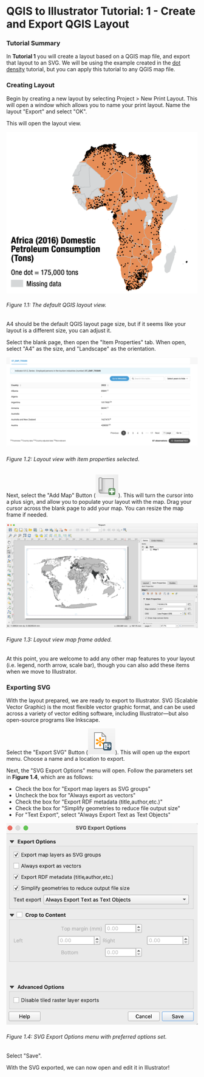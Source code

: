 # QGIS to Illustrator Tutorial: 1 - Create and Export QGIS Layout

### Tutorial Summary
In __Tutorial 1__ you will create a layout based on a QGIS map file, and export that layout to an SVG. We will be using the example created in the [dot density](../Dot_Density/3_creating_dot_layer.md) tutorial, but you can apply this tutorial to any QGIS map file.

### Creating Layout

Begin by creating a new layout by selecting Project > New Print Layout. This will open a window which allows you to name your print layout. Name the layout "Export" and select "OK".

This will open the layout view.

![Layout view.](img/1_1.png)
###### Figure 1.1: The default QGIS layout view.

A4 should be the default QGIS layout page size, but if it seems like your layout is a different size, you can adjust it.

Select the blank page, then open the "Item Properties" tab. When open, select "A4" as the size, and "Landscape" as the orientation.

![Layout view with item properties selected.](img/1_2.png)
###### Figure 1.2: Layout view with item properties selected.

Next, select the "Add Map" Button (![Settings Button](img/Add_Map_Button.png)). This will turn the cursor into a plus sign, and allow you to populate your layout with the map. Drag your cursor across the blank page to add your map. You can resize the map frame if needed.

![Layout view with map added.](img/1_3.png)
###### Figure 1.3: Layout view map frame added.

At this point, you are welcome to add any other map features to your layout (i.e. legend, north arrow, scale bar), though you can also add these items when we move to Illustrator.

### Exporting SVG

With the layout prepared, we are ready to export to Illustrator. SVG (Scalable Vector Graphic) is the most flexible vector graphic format, and can be used across a variety of vector editing software, including Illustrator—but also open-source programs like Inkscape.

Select the "Export SVG" Button (![Export SVG Button](img/Export_SVG_Button.png)). This will open up the export menu. Choose a name and a location to export.

Next, the "SVG Export Options" menu will open. Follow the parameters set in __Figure 1.4__, which are as follows:
* Check the box for "Export map layers as SVG groups"
* Uncheck the box for "Always export as vectors"
* Check the box for "Export RDF metadata (title,author,etc.)"
* Check the box for "Simplify geometries to reduce file output size"
* For "Text Export", select "Always Export Text as Text Objects"

![SVG Export Options](img/1_4.png)
###### Figure 1.4: SVG Export Options menu with preferred options set.

Select "Save". 

With the SVG exported, we can now open and edit it in Illustrator!
